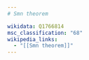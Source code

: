 ```yaml
---
# Smn theorem

wikidata: Q1766814
msc_classification: "68"
wikipedia_links:
  - "[[Smn theorem]]"
---
```

